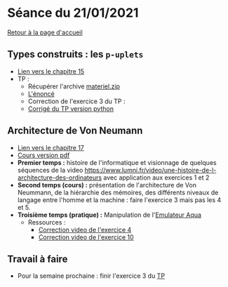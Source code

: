 

# Séance du 21/01/2021

[Retour à la page d'accueil](https://parc-nsi.github.io/premiere-nsi/index.html)



## Types construits : les `p-uplets`

* [Lien vers le chapitre 15](../chapitre15.md)
* TP :
  * Récupérer l'archive [materiel.zip](../chapitre15/TP/materiel.zip)
  * [L'énoncé ](../chapitre15/TP/NSI-Puplets-TP-2020V1.pdf)
  * Correction de l'exercice 3 du TP : 
  * [Corrigé du TP version python](chapitre15/TP/corrige/TP_puplets_Corrigé.py)

## Architecture de Von Neumann 

* [Lien vers le chapitre 17](../chapitre17.md)
* [Cours version pdf](chapitre17/NSI-ArchitectureVonNeumann-Cours2020V2.pdf)
* __Premier temps :__ histoire de l'informatique et visionnage de quelques séquences de la video <https://www.lumni.fr/video/une-histoire-de-l-architecture-des-ordinateurs> avec application aux exercices 1 et 2
* __Second temps (cours) :__ présentation de l'architecture de Von Neummann, de la hiérarchie des mémoires, des différents niveaux de langage entre l'homme et la machine :  faire l'exercice 3 mais pas les 4 et 5. 
* __Troisième temps (pratique) :__  Manipulation de l'[Emulateur Aqua](http://www.peterhigginson.co.uk/AQA/)
    * Ressources :
      * [Correction video de l'exercice 4](https://cloud-lyon.beta.education.fr/s/QjqqgLdAsm54x6B)
      * [Correction video de l'exercice 10](https://cloud-lyon.beta.education.fr/s/6FgtQQaqbZfZrb3)


## Travail à faire

* Pour la semaine prochaine : finir l'exercice 3  du [TP](../chapitre15/TP/NSI-Puplets-TP-2020V1.pdf)


  
